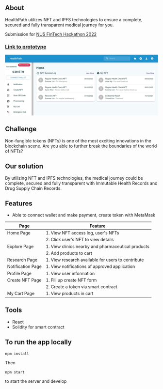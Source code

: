## About

HealthPath utilizes NFT and IPFS technologies to ensure a complete, secured and fully transparent medical journey for you.

Submission for [NUS FinTech Hackathon 2022](https://nusfintechmonth.comp.nus.edu.sg/)

### [Link to prototype](https://health-path.herokuapp.com/)

<img src="dashboard.jpg" alt="first screenshot" width="600"/>

## Challenge

Non-fungible tokens (NFTs) is one of the most exciting innovations in the blockchain scene. Are you able to further break the boundaries of the world of NFTs?

## Our solution

By utilizing NFT and IPFS technologies, the medical journey could be complete, secured and fully transparent with Immutable Health Records and Drug Supply Chain Records.

## Features

- Able to connect wallet and make payment, create token with MetaMask

| Page              | Feature                                            |
| ----------------- | -------------------------------------------------- |
| Home Page         | 1. View NFT access log, user's NFTs                |
|                   | 2. Click user's NFT to view details                |
| Explore Page      | 1. View clinics nearby and pharmaceutical products |
|                   | 2. Add products to cart                            |
| Research Page     | 1. View research available for users to contribute |
| Notification Page | 1. View notifications of approved application      |
| Profile Page      | 1. View user information                           |
| Create NFT Page   | 1. Fill up create NFT form                         |
|                   | 2. Create a token via smart contract               |
| My Cart Page      | 1. View products in cart                           |

## Tools

- React
- Solidity for smart contract

## To run the app locally

```
npm install
```

Then

```
npm start
```

to start the server and develop
